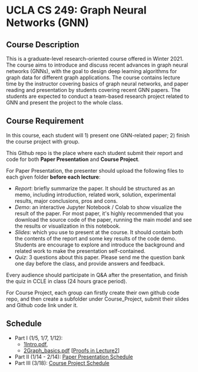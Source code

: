 # UCLA CS 249: Graph Neural Networks (GNN)

## Course Description

This is a graduate-level research-oriented course offered in Winter 2021. The course aims to introduce and discuss recent advances in graph neural networks (GNNs), with the goal to design deep learning algorithms for graph data for different graph applications. The course contains lecture time by the instructor covering basics of graph neural networks, and paper reading and presentation by students covering recent GNN papers. The students are expected to conduct a team-based research project related to GNN and present the project to the whole class.

## Course Requirement

In this course, each student will 1) present one GNN-related paper; 2) finish the course project with group. 

This Github repo is the place where each student submit their report and code for both **Paper Presentation** and **Course Project**.

For Paper Presentation, the presenter should upload the following files to each given folder **before each lecture**:

- *Report*: briefly summarize the paper. It should be structured as an memo, including introduction, related work, solution, experimental results, major conclusions, pros and cons. 
- *Demo*: an interactive Jupyter Notebook / Colab to show visualize the result of the paper. For most paper, it's highly recommended that you download the source code of the paper, running the main model and see the results or visualization in this notebook.
- *Slides*: which you use to present at the course. It should contain both the contents of the report and some key results of the code demo. Students are encourage to explore and introduce the background and related work to make the presentation self-contained.
- *Quiz*: 3 questions about this paper. Please send me the question bank one day before the class, and provide answers and feedback.

Every audience should participate in Q&A after the presentation, and finish the quiz in CCLE in class (24 hours grace period).

For Course Project, each group can firstly create their own github code repo, and then create a subfolder under Course_Project, submit their slides and Github code link under it.

## Schedule
- Part I (1/5, 1/7, 1/12): 
  - <a href = "http://web.cs.ucla.edu/~yzsun/classes/2021Winter_CS249/01Intro.pdf">1Intro.pdf</a>, 
  - <a href= "http://web.cs.ucla.edu/~yzsun/classes/2021Winter_CS249/02Graph_basics.pdf">2Graph_basics.pdf</a> [<a href = "http://web.cs.ucla.edu/~yzsun/classes/2021Winter_CS249/CS249_Spring2021_Lecture2.png">Proofs in Lecture2</a>]
- Part II (1/14 - 2/14): <a href = "/Paper_Presentation">Paper Presentation Schedule</a>
- Part III (3/18): <a href = "/Course_Project">Course Project Schedule</a>
